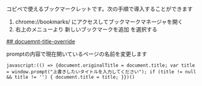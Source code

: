 
<!-- ここファイルは自動生成で生成されるファイルです。手で編集しないでください -->

コピペで使えるブックマークレットです。次の手順で導入することができます

1. chrome://bookmarks/ にアクセスしてブックマークマネージャを開く
1. 右上のメニューより 新しいブックマークを追加 を選択する

[## docuemnt-title-override](code)

promptの内容で現在開いているページの名前を変更します

```
javascript:(() => {document.originalTitle = document.title; var title = window.prompt("上書きしたいタイトルを入力してください"); if (title != null && title != '') { document.title = title; }})() 
```



